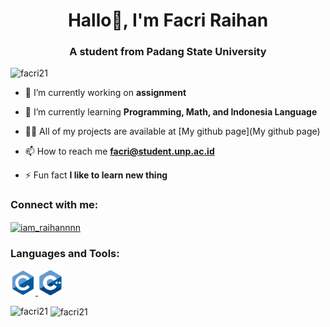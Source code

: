 <h1 align="center">Hallo👋, I'm Facri Raihan</h1>
<h3 align="center">A student from Padang State University</h3>

<p align="left"> <img src="https://komarev.com/ghpvc/?username=facri21&label=Profile%20views&color=0e75b6&style=flat" alt="facri21" /> </p>

- 🔭 I’m currently working on **assignment**

- 🌱 I’m currently learning **Programming, Math, and Indonesia Language**

- 👨‍💻 All of my projects are available at [My github page](My github page)

- 📫 How to reach me **facri@student.unp.ac.id**

- ⚡ Fun fact **I like to learn new thing**

<h3 align="left">Connect with me:</h3>
<p align="left">
<a href="https://instagram.com/iam_raihannnn" target="blank"><img align="center" src="https://raw.githubusercontent.com/rahuldkjain/github-profile-readme-generator/master/src/images/icons/Social/instagram.svg" alt="iam_raihannnn" height="30" width="40" /></a>
</p>

<h3 align="left">Languages and Tools:</h3>
<p align="left"> <a href="https://www.cprogramming.com/" target="_blank" rel="noreferrer"> <img src="https://raw.githubusercontent.com/devicons/devicon/master/icons/c/c-original.svg" alt="c" width="40" height="40"/> </a> <a href="https://www.w3schools.com/cpp/" target="_blank" rel="noreferrer"> <img src="https://raw.githubusercontent.com/devicons/devicon/master/icons/cplusplus/cplusplus-original.svg" alt="cplusplus" width="40" height="40"/> </a> </p>

<p><img align="left" src="https://github-readme-stats.vercel.app/api/top-langs?username=facri21&show_icons=true&locale=en&layout=compact" alt="facri21" /></p>

<p>&nbsp;<img align="center" src="https://github-readme-stats.vercel.app/api?username=facri21&show_icons=true&locale=en" alt="facri21" /></p>
